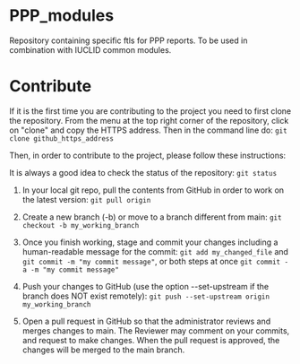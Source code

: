 # PPP_modules
Repository containing specific ftls for PPP reports. To be used in combination with IUCLID common modules.

# Contribute
If it is the first time you are contributing to the project you need to first clone the repository. From the menu at the top right corner of the repository, 
click on "clone" and copy the HTTPS address. Then in the command line do: ```git clone github_https_address```

Then, in order to contribute to the project, please follow these instructions:

It is always a good idea to check the status of the repository: ```git status```

1. In your local git repo, pull the contents from GitHub in order to work on the latest version: ```git pull origin```

2. Create a new branch (-b) or move to a branch different from main: ```git checkout -b my_working_branch```

3. Once you finish working, stage and commit your changes including a human-readable message for the commit: ```git add my_changed_file``` and  ```git commit -m "my commit message"```, or both steps at once ```git commit -a -m "my commit message"```

4. Push your changes to GitHub (use the option --set-upstream if the branch does NOT exist remotely): ```git push --set-upstream origin my_working_branch```

5. Open a pull request in GitHub so that the administrator reviews and merges changes to main. The Reviewer may comment on your commits, and request to make changes. When the pull request is approved, the changes will be merged to the main branch.


